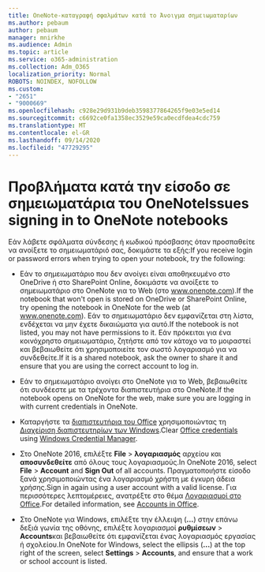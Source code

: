 ```yaml
---
title: OneNote-καταγραφή σφαλμάτων κατά το Άνοιγμα σημειωματαρίων
ms.author: pebaum
author: pebaum
manager: mnirkhe
ms.audience: Admin
ms.topic: article
ms.service: o365-administration
ms.collection: Adm_O365
localization_priority: Normal
ROBOTS: NOINDEX, NOFOLLOW
ms.custom:
- "2651"
- "9000669"
ms.openlocfilehash: c928e29d931b9deb3598377864265f9e03e5ed14
ms.sourcegitcommit: c6692ce0fa1358ec3529e59ca0ecdfdea4cdc759
ms.translationtype: MT
ms.contentlocale: el-GR
ms.lasthandoff: 09/14/2020
ms.locfileid: "47729295"
---
```

# <a name="issues-signing-in-to-onenote-notebooks"></a><span data-ttu-id="d388f-102">Προβλήματα κατά την είσοδο σε σημειωματάρια του OneNote</span><span class="sxs-lookup"><span data-stu-id="d388f-102">Issues signing in to OneNote notebooks</span></span>

<span data-ttu-id="d388f-103">Εάν λάβετε σφάλματα σύνδεσης ή κωδικού πρόσβασης όταν προσπαθείτε να ανοίξετε το σημειωματάριό σας, δοκιμάστε τα εξής:</span><span class="sxs-lookup"><span data-stu-id="d388f-103">If you receive login or password errors when trying to open your notebook, try the following:</span></span>

- <span data-ttu-id="d388f-104">Εάν το σημειωματάριο που δεν ανοίγει είναι αποθηκευμένο στο OneDrive ή στο SharePoint Online, δοκιμάστε να ανοίξετε το σημειωματάριο στο OneNote για το Web (στο www.onenote.com).</span><span class="sxs-lookup"><span data-stu-id="d388f-104">If the notebook that won't open is stored on OneDrive or SharePoint Online, try opening the notebook in OneNote for the web (at www.onenote.com).</span></span> <span data-ttu-id="d388f-105">Εάν το σημειωματάριο δεν εμφανίζεται στη λίστα, ενδέχεται να μην έχετε δικαιώματα για αυτό.</span><span class="sxs-lookup"><span data-stu-id="d388f-105">If the notebook is not listed, you may not have permissions to it.</span></span> <span data-ttu-id="d388f-106">Εάν πρόκειται για ένα κοινόχρηστο σημειωματάριο, ζητήστε από τον κάτοχο να το μοιραστεί και βεβαιωθείτε ότι χρησιμοποιείτε τον σωστό λογαριασμό για να συνδεθείτε.</span><span class="sxs-lookup"><span data-stu-id="d388f-106">If it is a shared notebook, ask the owner to share it and ensure that you are using the correct account to log in.</span></span>

- <span data-ttu-id="d388f-107">Εάν το σημειωματάριο ανοίγει στο OneNote για το Web, βεβαιωθείτε ότι συνδέεστε με τα τρέχοντα διαπιστευτήρια στο OneNote.</span><span class="sxs-lookup"><span data-stu-id="d388f-107">If the notebook opens on OneNote for the web, make sure you are logging in with current credentials in OneNote.</span></span> 

- <span data-ttu-id="d388f-108">Καταργήστε τα [διαπιστευτήρια του Office](https://docs.microsoft.com/office/troubleshoot/error-messages/another-account-already-signed-in#step-3-clear-cached-credentials-on-the-computer) χρησιμοποιώντας τη [Διαχείριση διαπιστευτηρίων των Windows](https://support.microsoft.com/help/4026814/windows-accessing-credential-manager).</span><span class="sxs-lookup"><span data-stu-id="d388f-108">Clear [Office credentials](https://docs.microsoft.com/office/troubleshoot/error-messages/another-account-already-signed-in#step-3-clear-cached-credentials-on-the-computer) using [Windows Credential Manager](https://support.microsoft.com/help/4026814/windows-accessing-credential-manager).</span></span>

- <span data-ttu-id="d388f-109">Στο OneNote 2016, επιλέξτε **File**  >  **λογαριασμός** αρχείου και **αποσυνδεθείτε** από όλους τους λογαριασμούς.</span><span class="sxs-lookup"><span data-stu-id="d388f-109">In OneNote 2016, select **File** > **Account** and **Sign Out** of all accounts.</span></span> <span data-ttu-id="d388f-110">Πραγματοποιήστε είσοδο ξανά χρησιμοποιώντας ένα λογαριασμό χρήστη με έγκυρη άδεια χρήσης.</span><span class="sxs-lookup"><span data-stu-id="d388f-110">Sign in again using a user account with a valid license.</span></span> <span data-ttu-id="d388f-111">Για περισσότερες λεπτομέρειες, ανατρέξτε στο θέμα [Λογαριασμοί στο Office](https://support.office.com/article/accounts-in-office-628ea040-f265-49de-b986-be09c3ebf8a9).</span><span class="sxs-lookup"><span data-stu-id="d388f-111">For detailed information, see [Accounts in Office](https://support.office.com/article/accounts-in-office-628ea040-f265-49de-b986-be09c3ebf8a9).</span></span>

- <span data-ttu-id="d388f-112">Στο OneNote για Windows, επιλέξτε την έλλειψη (**...**) στην επάνω δεξιά γωνία της οθόνης, επιλέξτε λογαριασμοί **ρυθμίσεων**  >  **Accounts**και βεβαιωθείτε ότι εμφανίζεται ένας λογαριασμός εργασίας ή σχολείου.</span><span class="sxs-lookup"><span data-stu-id="d388f-112">In OneNote for Windows, select the ellipsis (**…**) at the top right of the screen, select **Settings** > **Accounts**, and ensure that a work or school account is listed.</span></span>